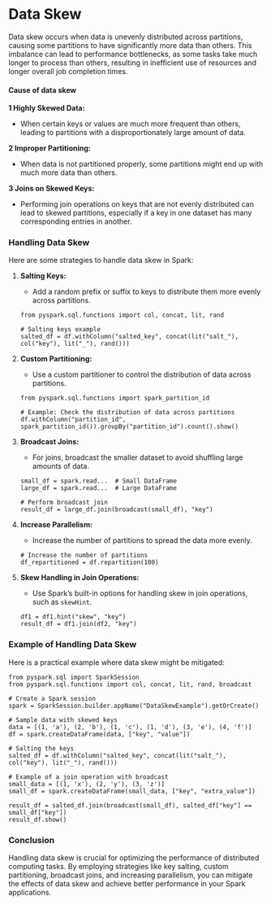 # Data Skew

Data skew occurs when data is unevenly distributed across partitions, causing some partitions to have significantly more data than others. This imbalance can lead to performance bottlenecks, as some tasks take much longer to process than others, resulting in inefficient use of resources and longer overall job completion times.

#### Cause of data skew

**1 Highly Skewed Data:**

- When certain keys or values are much more frequent than others, leading to partitions with a disproportionately large amount of data.

**2 Improper Partitioning:**

- When data is not partitioned properly, some partitions might end up with much more data than others.

**3 Joins on Skewed Keys:**

- Performing join operations on keys that are not evenly distributed can lead to skewed partitions, especially if a key in one dataset has many corresponding entries in another.

### Handling Data Skew

Here are some strategies to handle data skew in Spark:

1. **Salting Keys:**

   - Add a random prefix or suffix to keys to distribute them more evenly across partitions.

   ```
   from pyspark.sql.functions import col, concat, lit, rand
   
   # Salting keys example
   salted_df = df.withColumn("salted_key", concat(lit("salt_"), col("key"), lit("_"), rand()))
   ```

2. **Custom Partitioning:**

   - Use a custom partitioner to control the distribution of data across partitions.

   ```
   from pyspark.sql.functions import spark_partition_id
   
   # Example: Check the distribution of data across partitions
   df.withColumn("partition_id", spark_partition_id()).groupBy("partition_id").count().show()
   ```

3. **Broadcast Joins:**

   - For joins, broadcast the smaller dataset to avoid shuffling large amounts of data.

   ```
   small_df = spark.read...  # Small DataFrame
   large_df = spark.read...  # Large DataFrame
   
   # Perform broadcast join
   result_df = large_df.join(broadcast(small_df), "key")
   ```

4. **Increase Parallelism:**

   - Increase the number of partitions to spread the data more evenly.

   ```
   # Increase the number of partitions
   df_repartitioned = df.repartition(100)
   ```

5. **Skew Handling in Join Operations:**

   - Use Spark’s built-in options for handling skew in join operations, such as `skewHint`.

   ```
   df1 = df1.hint("skew", "key")
   result_df = df1.join(df2, "key")
   ```

### Example of Handling Data Skew

Here is a practical example where data skew might be mitigated:

```
from pyspark.sql import SparkSession
from pyspark.sql.functions import col, concat, lit, rand, broadcast

# Create a Spark session
spark = SparkSession.builder.appName("DataSkewExample").getOrCreate()

# Sample data with skewed keys
data = [(1, 'a'), (2, 'b'), (1, 'c'), (1, 'd'), (3, 'e'), (4, 'f')]
df = spark.createDataFrame(data, ["key", "value"])

# Salting the keys
salted_df = df.withColumn("salted_key", concat(lit("salt_"), col("key"), lit("_"), rand()))

# Example of a join operation with broadcast
small_data = [(1, 'x'), (2, 'y'), (3, 'z')]
small_df = spark.createDataFrame(small_data, ["key", "extra_value"])

result_df = salted_df.join(broadcast(small_df), salted_df["key"] == small_df["key"])
result_df.show()
```

### Conclusion

Handling data skew is crucial for optimizing the performance of distributed computing tasks. By employing strategies like key salting, custom partitioning, broadcast joins, and increasing parallelism, you can mitigate the effects of data skew and achieve better performance in your Spark applications.